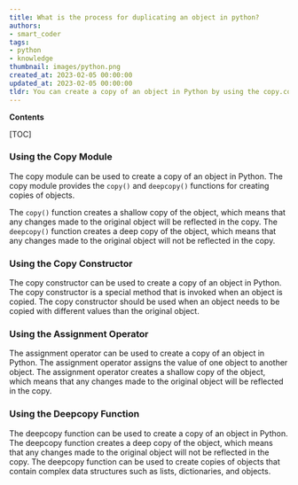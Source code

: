 ```yaml
---
title: What is the process for duplicating an object in python?
authors:
- smart_coder
tags:
- python
- knowledge
thumbnail: images/python.png
created_at: 2023-02-05 00:00:00
updated_at: 2023-02-05 00:00:00
tldr: You can create a copy of an object in Python by using the copy.copy() or copy.deepcopy() functions.
---
```


**Contents**

[TOC]

### Using the Copy Module
The copy module can be used to create a copy of an object in Python. The copy module provides the `copy()` and `deepcopy()` functions for creating copies of objects. 

The `copy()` function creates a shallow copy of the object, which means that any changes made to the original object will be reflected in the copy. The `deepcopy()` function creates a deep copy of the object, which means that any changes made to the original object will not be reflected in the copy.

### Using the Copy Constructor
The copy constructor can be used to create a copy of an object in Python. The copy constructor is a special method that is invoked when an object is copied. The copy constructor should be used when an object needs to be copied with different values than the original object.

### Using the Assignment Operator
The assignment operator can be used to create a copy of an object in Python. The assignment operator assigns the value of one object to another object. The assignment operator creates a shallow copy of the object, which means that any changes made to the original object will be reflected in the copy.

### Using the Deepcopy Function
The deepcopy function can be used to create a copy of an object in Python. The deepcopy function creates a deep copy of the object, which means that any changes made to the original object will not be reflected in the copy. The deepcopy function can be used to create copies of objects that contain complex data structures such as lists, dictionaries, and objects.
